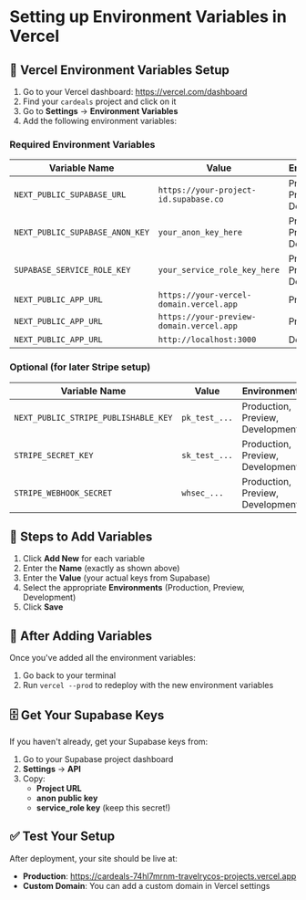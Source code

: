 # Setting up Environment Variables in Vercel

## 🔧 Vercel Environment Variables Setup

1. Go to your Vercel dashboard: https://vercel.com/dashboard
2. Find your `cardeals` project and click on it
3. Go to **Settings** → **Environment Variables**
4. Add the following environment variables:

### Required Environment Variables

| Variable Name | Value | Environment |
|---------------|-------|-------------|
| `NEXT_PUBLIC_SUPABASE_URL` | `https://your-project-id.supabase.co` | Production, Preview, Development |
| `NEXT_PUBLIC_SUPABASE_ANON_KEY` | `your_anon_key_here` | Production, Preview, Development |
| `SUPABASE_SERVICE_ROLE_KEY` | `your_service_role_key_here` | Production, Preview, Development |
| `NEXT_PUBLIC_APP_URL` | `https://your-vercel-domain.vercel.app` | Production |
| `NEXT_PUBLIC_APP_URL` | `https://your-preview-domain.vercel.app` | Preview |
| `NEXT_PUBLIC_APP_URL` | `http://localhost:3000` | Development |

### Optional (for later Stripe setup)

| Variable Name | Value | Environment |
|---------------|-------|-------------|
| `NEXT_PUBLIC_STRIPE_PUBLISHABLE_KEY` | `pk_test_...` | Production, Preview, Development |
| `STRIPE_SECRET_KEY` | `sk_test_...` | Production, Preview, Development |
| `STRIPE_WEBHOOK_SECRET` | `whsec_...` | Production, Preview, Development |

## 📝 Steps to Add Variables

1. Click **Add New** for each variable
2. Enter the **Name** (exactly as shown above)
3. Enter the **Value** (your actual keys from Supabase)
4. Select the appropriate **Environments** (Production, Preview, Development)
5. Click **Save**

## 🔄 After Adding Variables

Once you've added all the environment variables:

1. Go back to your terminal
2. Run `vercel --prod` to redeploy with the new environment variables

## 🗄️ Get Your Supabase Keys

If you haven't already, get your Supabase keys from:

1. Go to your Supabase project dashboard
2. **Settings** → **API**
3. Copy:
   - **Project URL**
   - **anon public key**
   - **service_role key** (keep this secret!)

## ✅ Test Your Setup

After deployment, your site should be live at:
- **Production**: https://cardeals-74hl7mrnm-travelrycos-projects.vercel.app
- **Custom Domain**: You can add a custom domain in Vercel settings 